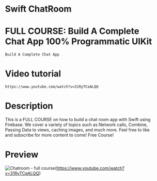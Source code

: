 # Swift ChatRoom

# FULL COURSE: Build A Complete Chat App 100% Programmatic UIKit
    Build A Complete Chat App

# Video tutorial

    https://www.youtube.com/watch?v=31RyTCeALQQ

# Description

This is a FULL COURSE on how to build a chat room app with Swift using Firebase. We cover a variety of topics such as Network calls, Combine, Passing Data to views, caching images, and much more. Feel free to like and subscribe for more content to come! Free Course!

# Preview

![Chatroom - full course](https://user-images.githubusercontent.com/15134835/232073234-90952844-b51f-40f1-b617-25d0fc77cd67.png)(https://www.youtube.com/watch?v=31RyTCeALQQ)

